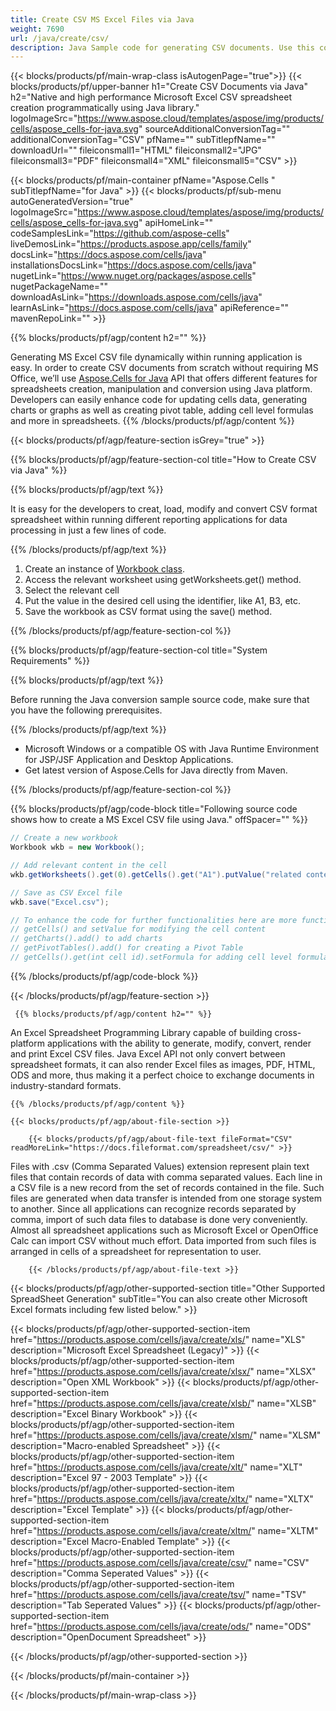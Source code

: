 ```yaml
---
title: Create CSV MS Excel Files via Java 
weight: 7690
url: /java/create/csv/ 
description: Java Sample code for generating CSV documents. Use this code for creating sheets in CSV Excel file within Java based desktop or web application.
---
```


{{< blocks/products/pf/main-wrap-class isAutogenPage="true">}}
{{< blocks/products/pf/upper-banner h1="Create CSV Documents via Java" h2="Native and high performance Microsoft Excel CSV spreadsheet creation programmatically using Java library." logoImageSrc="https://www.aspose.cloud/templates/aspose/img/products/cells/aspose_cells-for-java.svg" sourceAdditionalConversionTag="" additionalConversionTag="CSV" pfName="" subTitlepfName="" downloadUrl="" fileiconsmall1="HTML" fileiconsmall2="JPG" fileiconsmall3="PDF" fileiconsmall4="XML" fileiconsmall5="CSV" >}}

{{< blocks/products/pf/main-container pfName="Aspose.Cells " subTitlepfName="for Java" >}}
{{< blocks/products/pf/sub-menu autoGeneratedVersion="true" logoImageSrc="https://www.aspose.cloud/templates/aspose/img/products/cells/aspose_cells-for-java.svg" apiHomeLink="" codeSamplesLink="https://github.com/aspose-cells" liveDemosLink="https://products.aspose.app/cells/family" docsLink="https://docs.aspose.com/cells/java" installationsDocsLink="https://docs.aspose.com/cells/java" nugetLink="https://www.nuget.org/packages/aspose.cells" nugetPackageName="" downloadAsLink="https://downloads.aspose.com/cells/java" learnAsLink="https://docs.aspose.com/cells/java" apiReference="" mavenRepoLink="" >}}

{{% blocks/products/pf/agp/content h2="" %}}

 Generating MS Excel CSV file dynamically within running application is easy. In order to create CSV documents from scratch without requiring MS Office, we’ll use
 [Aspose.Cells for Java](https://products.aspose.com/cells/java) 
 API that offers different features for spreadsheets creation, manipulation and conversion using Java platform. Developers can easily enhance code for updating cells data, generating charts or graphs as well as creating pivot table, adding cell level formulas and more in spreadsheets.
{{% /blocks/products/pf/agp/content %}}

{{< blocks/products/pf/agp/feature-section isGrey="true" >}}

{{% blocks/products/pf/agp/feature-section-col title="How to Create CSV via Java" %}}

{{% blocks/products/pf/agp/text %}}

 It is easy for the developers to creat, load, modify and convert CSV format spreadsheet within running different reporting applications for data processing in just a few lines of code.

{{% /blocks/products/pf/agp/text %}}

1.  Create an instance of [Workbook class](https://apireference.aspose.com/cells/java/com.aspose.cells/Workbook).
1.  Access the relevant worksheet using getWorksheets.get() method.
1.  Select the relevant cell
1.  Put the value in the desired cell using the identifier, like A1, B3, etc.
1.  Save the workbook as CSV format using the save() method.

{{% /blocks/products/pf/agp/feature-section-col %}}

{{% blocks/products/pf/agp/feature-section-col title="System Requirements" %}}

{{% blocks/products/pf/agp/text %}}

Before running the Java conversion sample source code, make sure that you have the following prerequisites.  

{{% /blocks/products/pf/agp/text %}}

- Microsoft Windows or a compatible OS with Java Runtime Environment for JSP/JSF Application and Desktop Applications.
- Get latest version of Aspose.Cells for Java directly from Maven.

{{% /blocks/products/pf/agp/feature-section-col %}}

{{% blocks/products/pf/agp/code-block title="Following source code shows how to create a MS Excel CSV file using Java." offSpacer="" %}}

```cs
// Create a new workbook
Workbook wkb = new Workbook();

// Add relevant content in the cell
wkb.getWorksheets().get(0).getCells().get("A1").putValue("related content");

// Save as CSV Excel file
wkb.save("Excel.csv"); 

// To enhance the code for further functionalities here are more functions
// getCells() and setValue for modifying the cell content
// getCharts().add() to add charts
// getPivotTables().add() for creating a Pivot Table
// getCells().get(int cell id).setFormula for adding cell level formula

```

{{% /blocks/products/pf/agp/code-block %}}

{{< /blocks/products/pf/agp/feature-section >}}

<!-- aboutfile Starts -->

     
     {{% blocks/products/pf/agp/content h2="" %}}

 An Excel Spreadsheet Programming Library capable of building cross-platform applications with the ability to generate, modify, convert, render and print Excel CSV files. Java Excel API not only convert between spreadsheet formats, it can also render Excel files as images, PDF, HTML, ODS and more, thus making it a perfect choice to exchange documents in industry-standard formats.



    {{% /blocks/products/pf/agp/content %}}

    {{< blocks/products/pf/agp/about-file-section >}}

        {{< blocks/products/pf/agp/about-file-text fileFormat="CSV" readMoreLink="https://docs.fileformat.com/spreadsheet/csv/" >}}
Files with .csv (Comma Separated Values) extension represent plain text files that contain records of data with comma separated values. Each line in a CSV file is a new record from the set of records contained in the file. Such files are generated when data transfer is intended from one storage system to another. Since all applications can recognize records separated by comma, import of such data files to database is done very conveniently. Almost all spreadsheet applications such as Microsoft Excel or OpenOffice Calc can import CSV without much effort. Data imported from such files is arranged in cells of a spreadsheet for representation to user.

        {{< /blocks/products/pf/agp/about-file-text >}}

          

<!-- aboutfile Ends -->

{{< blocks/products/pf/agp/other-supported-section title="Other Supported SpreadSheet Generation" subTitle="You can also create other Microsoft Excel formats including few listed below." >}}

{{< blocks/products/pf/agp/other-supported-section-item href="https://products.aspose.com/cells/java/create/xls/" name="XLS" description="Microsoft Excel Spreadsheet (Legacy)" >}} {{< blocks/products/pf/agp/other-supported-section-item href="https://products.aspose.com/cells/java/create/xlsx/" name="XLSX" description="Open XML Workbook" >}} {{< blocks/products/pf/agp/other-supported-section-item href="https://products.aspose.com/cells/java/create/xlsb/" name="XLSB" description="Excel Binary Workbook" >}} {{< blocks/products/pf/agp/other-supported-section-item href="https://products.aspose.com/cells/java/create/xlsm/" name="XLSM" description="Macro-enabled Spreadsheet" >}} {{< blocks/products/pf/agp/other-supported-section-item href="https://products.aspose.com/cells/java/create/xlt/" name="XLT" description="Excel 97 - 2003 Template" >}} {{< blocks/products/pf/agp/other-supported-section-item href="https://products.aspose.com/cells/java/create/xltx/" name="XLTX" description="Excel Template" >}} {{< blocks/products/pf/agp/other-supported-section-item href="https://products.aspose.com/cells/java/create/xltm/" name="XLTM" description="Excel Macro-Enabled Template" >}} {{< blocks/products/pf/agp/other-supported-section-item href="https://products.aspose.com/cells/java/create/csv/" name="CSV" description="Comma Seperated Values" >}} {{< blocks/products/pf/agp/other-supported-section-item href="https://products.aspose.com/cells/java/create/tsv/" name="TSV" description="Tab Seperated Values" >}} {{< blocks/products/pf/agp/other-supported-section-item href="https://products.aspose.com/cells/java/create/ods/" name="ODS" description="OpenDocument Spreadsheet" >}} 

{{< /blocks/products/pf/agp/other-supported-section >}}

{{< /blocks/products/pf/main-container >}}
    
{{< /blocks/products/pf/main-wrap-class >}}